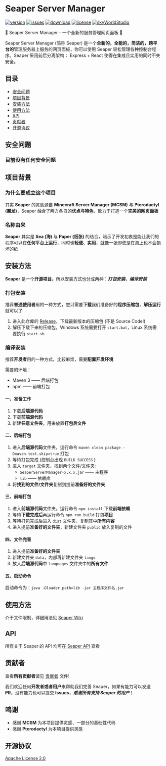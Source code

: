 # Seaper Server Manager

[![version](https://img.shields.io/github/v/release/Xiaoyi311/Seaper)](https://github.com/Xiaoyi311/Seaper/releases)
[![issues](https://img.shields.io/github/issues/Xiaoyi311/Seaper)](https://github.com/Xiaoyi311/Seaper/issues)
[![download](https://img.shields.io/github/downloads/Xiaoyi311/Seaper/total)](https://github.com/Xiaoyi311/Seaper/releases)
[![license](https://img.shields.io/github/license/Xiaoyi311/Seaper.svg)](LICENSE)
[![skyWorldStudio](https://img.shields.io/badge/Powered%20By-SkyWorldStudio-blue.svg?style=flat-square)](https://skyworldstudio.top)

🌟 Seaper Server Manager - 一个全新的服务管理网页面板 🌟

Seaper Server Manager (简称 Seaper) 是一个**全新的，全能的，简洁的，跨平台的**管理服务器上服务的网页面板，你可以使用 Seaper 轻松管理各种控制台程序。Seaper 采用前后分离架构： Express + React 使得在集成且实用的同时不失安全。

## 目录

- [安全问题](#安全问题)
- [项目背景](#项目背景)
- [安装方法](#安装方法)
- [使用方法](#使用方法)
- [API](#api)
- [贡献者](#贡献者)
- [开源协议](#开源协议)

## 安全问题

### 目前没有任何安全问题

## 项目背景

### 为什么要成立这个项目

其实 **Seaper** 的灵感源自 **Minecraft Server Manager (MCSM)** 与 **Pterodactyl (翼龙)**，Seaper 融合了两方各自的**优点与特色**，致力于打造一个**完美的网页面板**

### 名称由来

**Seaper** 其实是 **Sea (海)** 与 **Paper (纸张)** 的结合，暗示了开发初衷是能让我们的程序可以在**任何平台上运行**，同时也**轻便、实用**，就像一张即使是在海上也不会损坏的纸

## 安装方法

**Seaper** 是一个**开源项目**，所以安装方式也分成两种：**_打包安装、编译安装_**

### 打包安装

推荐**普通使用者**用的一种方式，您只需要**下载**我们准备好的**程序压缩包**，**解压运行**就可以了

1. 进入此仓库的 [Release](https://github.com/Xiaoyi311/Seaper/releases)，下载最新版本的压缩包 (不是 Source Code!)
2. 解压下载下来的压缩包，Windows 系统需要打开 ```start.bat```，Linux 系统需要执行 ```start.sh```

### 编译安装

推荐**开发者**用的一种方式，比较麻烦，需要**配置开发环境**

需要的环境：
- Maven 3 —— 后端打包
- npm —— 前端打包

#### 一、准备工作
1. 下载**后端源代码**
2. 下载**前端源代码**
3. 新建**任意文件夹**，用来放置**打包后文件**

#### 二、后端打包
1. 进入**后端源代码**文件夹，运行命令 `maven clean package -Dmaven.test.skip=true` 打包
2. 等待打包完成 (控制台出现 `BUILD SUCCESS` )
3. 进入 `target` 文件夹，找到两个文件/文件夹:
   - `SeaperServerManager-x.x.x.jar` —— 主程序
   - `lib` —— 依赖库
4. 将**找到的文件/文件夹**复制到提前**准备好的文件夹**

#### 三、前端打包
1. 进入**前端源代码**文件夹，运行命令 `npm install` 下载**前端依赖**
2. 等待**下载完成后**再运行命令 `npm run build` 打包**项目**
3. 等待打包完成后进入 `dist` 文件夹，复制其中**所有内容**
4. 进入提前**准备好的文件夹**，新建文件夹 `public` 放入复制的文件

#### 四、文件完善
1. 进入提前**准备好的文件夹**
2. 新建文件夹 `data`，内部再新建文件夹 `langs`
3. 放入**后端源代码**中 `languages` 文件夹中的**所有文件**

#### 五、启动命令
启动命令为：`java -Dloader.path=lib -jar 主程序文件名.jar`

## 使用方法

介于文件限制，详细用法见 [Seaper Wiki]()

## API

所有关于 Seaper 的 API 均可在 [Seaper API](https://docs.skyworldstudio.top/seaper) 查看

## 贡献者

查看**所有贡献者**请见 [贡献者](CONTRIBUTING.md) 文件!

我们欢迎任何**开发者或者用户**来帮助我们完善 Seaper，如果有能力可以发送 **PR**，没有能力也可以提交 **Issues**，**_感谢所有支持 Seaper 的用户_**！

## 鸣谢

- 感谢 **MCSM** 为本项目提供灵感、一部分的基础性代码
- 感谢 **Pterodactyl** 为本项目提供灵感

## 开源协议

[Apache License 2.0](LICENSE)